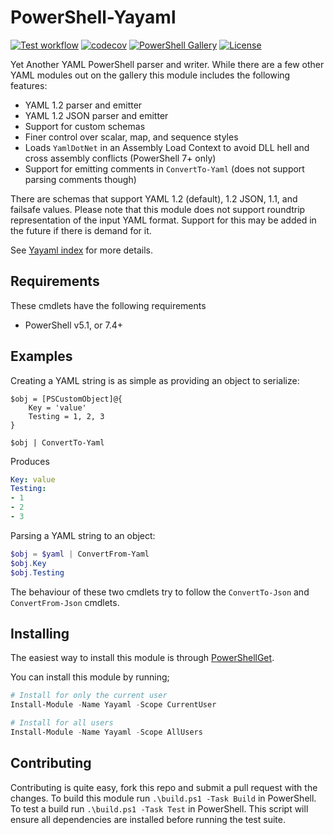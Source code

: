 # PowerShell-Yayaml

[![Test workflow](https://github.com/jborean93/PowerShell-Yayaml/workflows/Test%20Yayaml/badge.svg)](https://github.com/jborean93/PowerShell-Yayaml/actions/workflows/ci.yml)
[![codecov](https://codecov.io/gh/jborean93/PowerShell-Yayaml/branch/main/graph/badge.svg?token=b51IOhpLfQ)](https://codecov.io/gh/jborean93/PowerShell-Yayaml)
[![PowerShell Gallery](https://img.shields.io/powershellgallery/dt/Yayaml.svg)](https://www.powershellgallery.com/packages/Yayaml)
[![License](https://img.shields.io/badge/license-MIT-blue.svg)](https://github.com/jborean93/PowerShell-Yayaml/blob/main/LICENSE)

Yet Another YAML PowerShell parser and writer.
While there are a few other YAML modules out on the gallery this module includes the following features:

+ YAML 1.2 parser and emitter
+ YAML 1.2 JSON parser and emitter
+ Support for custom schemas
+ Finer control over scalar, map, and sequence styles
+ Loads `YamlDotNet` in an Assembly Load Context to avoid DLL hell and cross assembly conflicts (PowerShell 7+ only)
+ Support for emitting comments in `ConvertTo-Yaml` (does not support parsing comments though)

There are schemas that support YAML 1.2 (default), 1.2 JSON, 1.1, and failsafe values.
Please note that this module does not support roundtrip representation of the input YAML format.
Support for this may be added in the future if there is demand for it.

See [Yayaml index](docs/en-US/Yayaml.md) for more details.

## Requirements

These cmdlets have the following requirements

* PowerShell v5.1, or 7.4+

## Examples

Creating a YAML string is as simple as providing an object to serialize:

```powerhell
$obj = [PSCustomObject]@{
    Key = 'value'
    Testing = 1, 2, 3
}

$obj | ConvertTo-Yaml
```

Produces

```yaml
Key: value
Testing:
- 1
- 2
- 3
```

Parsing a YAML string to an object:

```powershell
$obj = $yaml | ConvertFrom-Yaml
$obj.Key
$obj.Testing
```

The behaviour of these two cmdlets try to follow the `ConvertTo-Json` and `ConvertFrom-Json` cmdlets.

## Installing

The easiest way to install this module is through [PowerShellGet](https://docs.microsoft.com/en-us/powershell/gallery/overview).

You can install this module by running;

```powershell
# Install for only the current user
Install-Module -Name Yayaml -Scope CurrentUser

# Install for all users
Install-Module -Name Yayaml -Scope AllUsers
```

## Contributing

Contributing is quite easy, fork this repo and submit a pull request with the changes.
To build this module run `.\build.ps1 -Task Build` in PowerShell.
To test a build run `.\build.ps1 -Task Test` in PowerShell.
This script will ensure all dependencies are installed before running the test suite.
